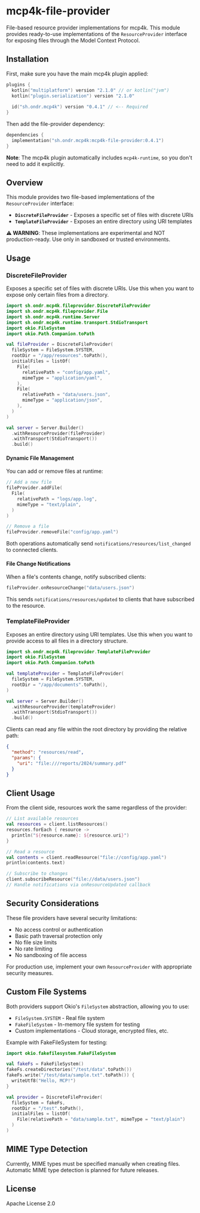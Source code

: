 # mcp4k-file-provider

File-based resource provider implementations for mcp4k. This module provides ready-to-use implementations of the `ResourceProvider` interface for exposing files through the Model Context Protocol.

## Installation

First, make sure you have the main mcp4k plugin applied:

```kotlin
plugins {
  kotlin("multiplatform") version "2.1.0" // or kotlin("jvm")
  kotlin("plugin.serialization") version "2.1.0"
  
  id("sh.ondr.mcp4k") version "0.4.1" // <-- Required
}
```

Then add the file-provider dependency:

```kotlin
dependencies {
  implementation("sh.ondr.mcp4k:mcp4k-file-provider:0.4.1")
}
```

**Note**: The mcp4k plugin automatically includes `mcp4k-runtime`, so you don't need to add it explicitly.

## Overview

This module provides two file-based implementations of the `ResourceProvider` interface:

- **`DiscreteFileProvider`** - Exposes a specific set of files with discrete URIs
- **`TemplateFileProvider`** - Exposes an entire directory using URI templates

**⚠️ WARNING**: These implementations are experimental and NOT production-ready. Use only in sandboxed or trusted environments.

## Usage

### DiscreteFileProvider

Exposes a specific set of files with discrete URIs. Use this when you want to expose only certain files from a directory.

```kotlin
import sh.ondr.mcp4k.fileprovider.DiscreteFileProvider
import sh.ondr.mcp4k.fileprovider.File
import sh.ondr.mcp4k.runtime.Server
import sh.ondr.mcp4k.runtime.transport.StdioTransport
import okio.FileSystem
import okio.Path.Companion.toPath

val fileProvider = DiscreteFileProvider(
  fileSystem = FileSystem.SYSTEM,
  rootDir = "/app/resources".toPath(),
  initialFiles = listOf(
    File(
      relativePath = "config/app.yaml",
      mimeType = "application/yaml",
    ),
    File(
      relativePath = "data/users.json",
      mimeType = "application/json",
    ),
  )
)

val server = Server.Builder()
  .withResourceProvider(fileProvider)
  .withTransport(StdioTransport())
  .build()
```

#### Dynamic File Management

You can add or remove files at runtime:

```kotlin
// Add a new file
fileProvider.addFile(
  File(
    relativePath = "logs/app.log",
    mimeType = "text/plain",
  )
)

// Remove a file
fileProvider.removeFile("config/app.yaml")
```

Both operations automatically send `notifications/resources/list_changed` to connected clients.

#### File Change Notifications

When a file's contents change, notify subscribed clients:

```kotlin
fileProvider.onResourceChange("data/users.json")
```

This sends `notifications/resources/updated` to clients that have subscribed to the resource.

### TemplateFileProvider

Exposes an entire directory using URI templates. Use this when you want to provide access to all files in a directory structure.

```kotlin
import sh.ondr.mcp4k.fileprovider.TemplateFileProvider
import okio.FileSystem
import okio.Path.Companion.toPath

val templateProvider = TemplateFileProvider(
  fileSystem = FileSystem.SYSTEM,
  rootDir = "/app/documents".toPath(),
)

val server = Server.Builder()
  .withResourceProvider(templateProvider)
  .withTransport(StdioTransport())
  .build()
```

Clients can read any file within the root directory by providing the relative path:

```json
{
  "method": "resources/read",
  "params": {
    "uri": "file:///reports/2024/summary.pdf"
  }
}
```

## Client Usage

From the client side, resources work the same regardless of the provider:

```kotlin
// List available resources
val resources = client.listResources()
resources.forEach { resource ->
  println("${resource.name}: ${resource.uri}")
}

// Read a resource
val contents = client.readResource("file://config/app.yaml")
println(contents.text)

// Subscribe to changes
client.subscribeResource("file://data/users.json")
// Handle notifications via onResourceUpdated callback
```

## Security Considerations

These file providers have several security limitations:
- No access control or authentication
- Basic path traversal protection only
- No file size limits
- No rate limiting
- No sandboxing of file access

For production use, implement your own `ResourceProvider` with appropriate security measures.

## Custom File Systems

Both providers support Okio's `FileSystem` abstraction, allowing you to use:
- `FileSystem.SYSTEM` - Real file system
- `FakeFileSystem` - In-memory file system for testing
- Custom implementations - Cloud storage, encrypted files, etc.

Example with FakeFileSystem for testing:

```kotlin
import okio.fakefilesystem.FakeFileSystem

val fakeFs = FakeFileSystem()
fakeFs.createDirectories("/test/data".toPath())
fakeFs.write("/test/data/sample.txt".toPath()) {
  writeUtf8("Hello, MCP!")
}

val provider = DiscreteFileProvider(
  fileSystem = fakeFs,
  rootDir = "/test".toPath(),
  initialFiles = listOf(
    File(relativePath = "data/sample.txt", mimeType = "text/plain")
  )
)
```

## MIME Type Detection

Currently, MIME types must be specified manually when creating files. Automatic MIME type detection is planned for future releases.

## License

Apache License 2.0